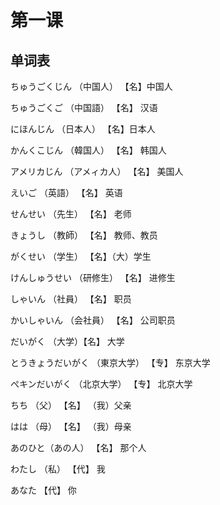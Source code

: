 # 第一课

## 单词表

ちゅうごくじん （中国人） 【名】中国人

ちゅうごくご （中国語） 【名】 汉语

にほんじん （日本人） 【名】日本人

かんくこじん （韓国人） 【名】 韩国人

アメリカじん （アメィカ人） 【名】 美国人

えいご （英語） 【名】 英语

せんせい （先生） 【名】 老师

きょうし （教師） 【名】 教师、教员

がくせい （学生） 【名】（大）学生

けんしゅうせい （研修生） 【名】 进修生

しゃいん （社員） 【名】 职员

かいしゃいん （会社員） 【名】 公司职员

だいがく （大学）【名】 大学

とうきょうだいがく （東京大学） 【专】 东京大学

ぺキンだいがく （北京大学） 【专】 北京大学

ちち （父） 【名】 （我）父亲

はは （母） 【名】 （我）母亲

あのひと（あの人） 【名】 那个人

わたし （私） 【代】 我

あなた 【代】 你
